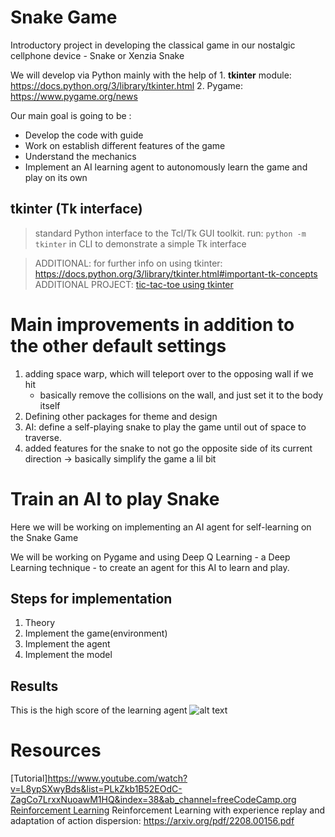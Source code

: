 # Snake Game

Introductory project in developing the classical game in our nostalgic cellphone device - Snake or Xenzia Snake

We will develop via Python mainly with the help of 
    1. __tkinter__ module: https://docs.python.org/3/library/tkinter.html
    2. Pygame: https://www.pygame.org/news

Our main goal is going to be :
- Develop the code with guide
- Work on establish different features of the game
- Understand the mechanics
- Implement an AI learning agent to autonomously learn the game and play on its own

## tkinter (Tk interface)
> standard Python interface to the Tcl/Tk GUI toolkit.
run: `python -m tkinter` in CLI to demonstrate a simple Tk interface

> ADDITIONAL: for further info on using tkinter: https://docs.python.org/3/library/tkinter.html#important-tk-concepts
> ADDITIONAL PROJECT: [tic-tac-toe using tkinter](https://realpython.com/tic-tac-toe-python/) 

# Main improvements in addition to the other default settings
1. adding space warp, which will teleport over to the opposing wall if we hit
    + basically remove the collisions on the wall, and just set it to the body itself
2. Defining other packages for theme and design
3. AI: define a self-playing snake to play the game until out of space to traverse.
4. added features for the snake to not go the opposite side of its current direction -> basically simplify the game a lil bit

# Train an AI to play Snake
Here we will be working on implementing an AI agent for self-learning on the Snake Game

We will be working on Pygame and using Deep Q Learning - a Deep Learning technique - to create an agent for this AI to learn and play.

## Steps for implementation
1. Theory
2. Implement the game(environment)
3. Implement the agent
4. Implement the model

## Results
This is the high score of the learning agent
![alt text](image.png)
# Resources
[Tutorial]https://www.youtube.com/watch?v=L8ypSXwyBds&list=PLkZkb1B52EOdC-ZagCo7LrxxNuoawM1HQ&index=38&ab_channel=freeCodeCamp.org
[Reinforcement Learning](https://en.wikipedia.org/wiki/Reinforcement_learning)
Reinforcement Learning with experience replay and adaptation of action dispersion: https://arxiv.org/pdf/2208.00156.pdf
